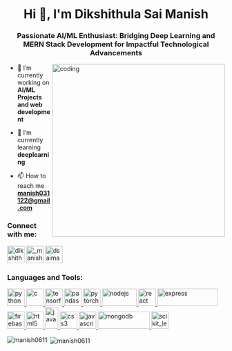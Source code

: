 <h1 align="center">Hi 👋, I'm Dikshithula Sai Manish</h1>
<h3 align="center">Passionate AI/ML Enthusiast: Bridging Deep Learning and MERN Stack Development for Impactful Technological Advancements</h3>
<img align="right" alt="coding" width="400" src="https://media0.giphy.com/media/qgQUggAC3Pfv687qPC/giphy.gif?cid=ecf05e47s2xkgviqgxby5mvow6oik4rzjm7ezcrcqu6q1ud1&ep=v1_gifs_search&rid=giphy.gif&ct=g">


- 🔭 I’m currently working on **AI/ML Projects and web development**

- 🌱 I’m currently learning **deeplearning**

- 📫 How to reach me **manish031122@gmail.com**

<h3 align="left">Connect with me:</h3>
<p align="left">
<a href="https://linkedin.com/in/dikshithula sai manish" target="blank"><img align="center" src="https://upload.wikimedia.org/wikipedia/commons/8/81/LinkedIn_icon.svg" alt="dikshithula sai manish" height="40" width="40" /></a>
<a href="https://instagram.com/_manish_0611" target="blank"><img align="center" src="https://upload.wikimedia.org/wikipedia/commons/e/e7/Instagram_logo_2016.svg" alt="_manish_0611" height="40" width="40" /></a>
<a href="https://www.hackerrank.com/dsaimanish06" target="blank"><img align="center" src="https://upload.wikimedia.org/wikipedia/commons/4/40/HackerRank_Icon-1000px.png" alt="dsaimanish06" height="40" width="40" /></a>
</p>

<h3 align="left">Languages and Tools:</h3>
<p align="left"> 
    <a href="https://www.python.org" target="_blank" rel="noreferrer"> <img src="https://upload.wikimedia.org/wikipedia/commons/c/c3/Python-logo-notext.svg" alt="python" width="40" height="40"/> </a> 
    <a href="https://www.cprogramming.com/" target="_blank" rel="noreferrer"> <img src="https://upload.wikimedia.org/wikipedia/commons/1/18/C_Programming_Language.svg" alt="c" width="40" height="40"/> </a> 
    <a href="https://www.tensorflow.org" target="_blank" rel="noreferrer"> <img src="https://www.vectorlogo.zone/logos/tensorflow/tensorflow-icon.svg" alt="tensorflow" width="40" height="40"/> </a>
    <a href="https://pandas.pydata.org/" target="_blank" rel="noreferrer"> <img src="https://upload.wikimedia.org/wikipedia/commons/2/22/Pandas_mark.svg" alt="pandas" width="40" height="40"/> </a> 
    <a href="https://pytorch.org/" target="_blank" rel="noreferrer"> <img src="https://www.vectorlogo.zone/logos/pytorch/pytorch-icon.svg" alt="pytorch" width="40" height="40"/> </a>
    <a href="https://nodejs.org" target="_blank" rel="noreferrer"> <img src="https://upload.wikimedia.org/wikipedia/commons/d/d9/Node.js_logo.svg" alt="nodejs" width="80" height="40"/> </a>  
    <a href="https://reactjs.org/" target="_blank" rel="noreferrer"> <img src="https://upload.wikimedia.org/wikipedia/commons/a/a7/React-icon.svg" alt="react" width="40" height="40"/> </a> 
    <a href="https://expressjs.com" target="_blank" rel="noreferrer"> <img src="https://upload.wikimedia.org/wikipedia/commons/6/64/Expressjs.png" alt="express" width="140" height="40"/> </a> 
    <a href="https://firebase.google.com/" target="_blank" rel="noreferrer"> <img src="https://www.vectorlogo.zone/logos/firebase/firebase-icon.svg" alt="firebase" width="40" height="40"/> </a>
    <a href="https://www.w3.org/html/" target="_blank" rel="noreferrer"> <img src="https://upload.wikimedia.org/wikipedia/commons/6/61/HTML5_logo_and_wordmark.svg" alt="html5" width="40" height="40"/> </a>
    <a href="https://www.java.com" target="_blank" rel="noreferrer"> <img src="https://upload.wikimedia.org/wikipedia/de/e/e1/Java-Logo.svg" alt="java" width="30" height="50"/> </a> 
    <a href="https://www.w3schools.com/css/" target="_blank" rel="noreferrer"> <img src="https://upload.wikimedia.org/wikipedia/commons/6/62/CSS3_logo.svg" alt="css3" width="40" height="40"/> </a> 
    <a href="https://developer.mozilla.org/en-US/docs/Web/JavaScript" target="_blank" rel="noreferrer"> <img src="https://upload.wikimedia.org/wikipedia/commons/d/d4/Javascript-shield.svg" alt="javascript" width="40" height="40"/> </a> 
    <a href="https://www.mongodb.com/" target="_blank" rel="noreferrer"> <img src="https://upload.wikimedia.org/wikipedia/commons/9/93/MongoDB_Logo.svg" alt="mongodb" width="120" height="40"/> </a> 
    <a href="https://scikit-learn.org/" target="_blank" rel="noreferrer"> <img src="https://upload.wikimedia.org/wikipedia/commons/0/05/Scikit_learn_logo_small.svg" alt="scikit_learn" width="40" height="40"/> </a> 
     </p>

<p><img align="left" src="https://github-readme-stats.vercel.app/api/top-langs?username=manish0611&show_icons=true&locale=en&layout=compact" alt="manish0611" /></p>

<p>&nbsp;<img align="center" src="https://github-readme-stats.vercel.app/api?username=manish0611&show_icons=true&locale=en" alt="manish0611" /></p>
